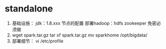 

# standalone

1.  基础设施：
    jdk：1.8.xxx
    节点的配置
    部署hadoop：hdfs  zookeeper
    免密必须做
2.  wget spark.tar.gz
    tar xf spark.tar.gz
    mv sparkhome /opt/bigdata/
3.  部署细节：
    vi /etc/profile